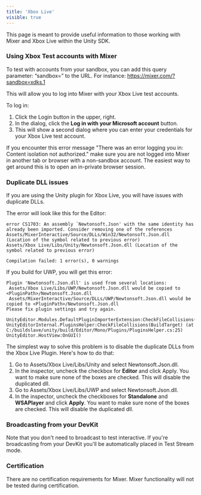 ```yaml
---
title: 'Xbox Live'
visible: true
---
```


This page is meant to provide useful information to those working with Mixer and Xbox Live within the Unity SDK.

### Using Xbox Test accounts with Mixer
To test with accounts from your sandbox, you can add this query parameter: “sandbox=<your sandbox here>” to the URL. For instance: https://mixer.com/?sandbox=xdks.1

This will allow you to log into Mixer with your Xbox Live test accounts.

To log in:
1. Click the Login button in the upper, right.
2. In the dialog, click the **Log in with your Microsoft account** button.
3. This will show a second dialog where you can enter your credentials for your Xbox Live test account.

If you encounter this error message "There was an error logging you in: Content isolation not authorized." make sure you are not logged into Mixer in another tab or browser with a non-sandbox account. The easiest way to get around this is to open an in-private browser session.

### Duplicate DLL issues
If you are using the Unity plugin for Xbox Live, you will have issues with duplicate DLLs. 

The error will look like this for the Editor:

```   
error CS1703: An assembly `Newtonsoft.Json' with the same identity has already been imported. Consider removing one of the references
Assets/MixerInteractive/Source/DLLs/Win32/Newtonsoft.Json.dll (Location of the symbol related to previous error)
Assets/Xbox Live/Libs/Unity/Newtonsoft.Json.dll (Location of the symbol related to previous error)

Compilation failed: 1 error(s), 0 warnings
```   

If you build for UWP, you will get this error:

```    
Plugin 'Newtonsoft.Json.dll' is used from several locations:
 Assets/Xbox Live/Libs/UWP/Newtonsoft.Json.dll would be copied to <PluginPath>/Newtonsoft.Json.dll
 Assets/MixerInteractive/Source/DLLs/UWP/Newtonsoft.Json.dll would be copied to <PluginPath>/Newtonsoft.Json.dll
Please fix plugin settings and try again.

UnityEditor.Modules.DefaultPluginImporterExtension:CheckFileCollisions(String)
UnityEditorInternal.PluginsHelper:CheckFileCollisions(BuildTarget) (at C:/buildslave/unity/build/Editor/Mono/Plugins/PluginsHelper.cs:25)
UnityEditor.HostView:OnGUI()
```    

The simplest way to solve this problem is to disable the duplicate DLLs from the Xbox Live Plugin. Here's how to do that:
1. Go to Assets/Xbox Live/Libs/Unity and select Newtonsoft.Json.dll.
2. In the inspector, uncheck the checkbox for **Editor** and click Apply. You want to make sure none of the boxes are checked. This will disable the duplicated dll.
3. Go to Assets/Xbox Live/Libs/UWP and select Newtonsoft.Json.dll.
4. In the inspector, uncheck the checkboxes for **Standalone** and **WSAPlayer** and click **Apply**. You want to make sure none of the boxes are checked. This will disable the duplicated dll.

### Broadcasting from your DevKit
Note that you don't need to broadcast to test interactive. If you're broadcasting from your DevKit you'll be automatically placed in Test Stream mode.


### Certification    
There are no certification requirements for Mixer. Mixer functionality will not be tested during certification.
